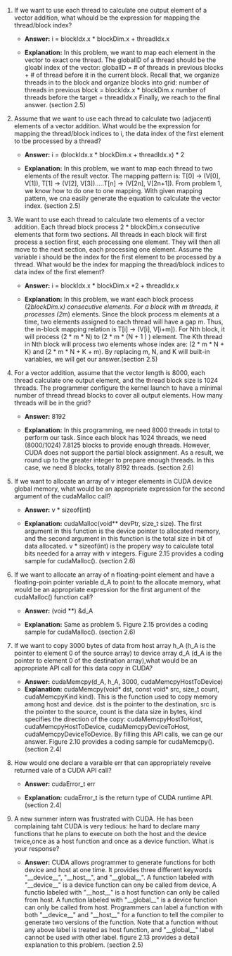 1. If we want to use each thread to calculate one output element of a vector addition, what whould be the expression for mapping the thread/block index?

    * __Answer:__ 
      i = blockIdx.x * blockDim.x + threadIdx.x

    * __Explanation:__ 
     In this problem, we want to map each element in the vector to exact one thread. The globalID of a thread should be the gloabl index of the vector: 
globalID = # of threads in previous blocks + # of thread before it in the current block. 
Recall that, we organize threads in to the block and organize blocks into grid:
number of threads in previous block = blockIdx.x * blockDim.x
number of threads before the target = threadIdx.x
Finally, we reach to the final answer. (section 2.5)

 
2. Assume that we want to use each thread to calculate two (adjacent) elements of a vector addition. What would be the expression for mapping the thread/block indices to i, the data index of the first element to tbe processed by a thread?

    * __Answer:__ 
      i = (blockIdx.x * blockDim.x + threadIdx.x) * 2

    * __Explanation:__
       In this problem, we want to map each thread to two elements of the result vector. The mapping pattern is: T[0] -> (V[0], V[1]), T[1] -> (V[2], V[3]).....T[n] -> (V[2n], V[2n+1]). From problem 1, we know how to do one to one mapping. With given mapping pattern, we cna easily generate the equation to calculate the vector index. (section 2.5)

3. We want to use each thread to calculate two elements of a vector addition. Each thread block process 2 * blockDim.x consecutive elements that form two sections. All threads in each block will first process a section first, each processing one element. They will then all move to the next section, each processing one element. Assume the variable i should be the index for the first element to be processed by a thread. What would be the index for mapping the thread/block indices to data index of the first element?

   * __Answer:__ 
     i = blockIdx.x * blockDim.x *2 + threadIdx.x

   * __Explanation:__
     In this problem, we want each block process (2*blockDim.x) consecutive elements. For a block with m threads, it processes (2*m) elements. Since the block process m elements at a time, two elements assigned to each thread will have a gap m. Thus, the in-block mapping relation is T[i] -> (V[i], V[i+m]). For Nth block, it will process (2 * m * N) to (2 * m * (N + 1 ) ) element. The Kth thread in Nth block will process two elements whose index are: (2 * m * N + K) and (2 * m  * N + K + m). By replacing m, N, and K will built-in variables, we will get our answer.(section 2.5)

4. For a vector addition, assume that the vector length is 8000, each thread calculate one output element, and the thread block size is 1024 threads. The programmer configure the kernel launch to have a minimal number of thread thread blocks to cover all output elements. How many threads will be in the grid?
   * __Answer:__ 
    8192

   * __Explanation:__ 
    In this programming, we need 8000 threads in total to perform our task. Since each block has 1024 threads, we need (8000/1024) 7.8125 blocks to provide enough threads. However, CUDA does not support the partial block assignment. As a result, we round up to the greater integer to prepare enough threads. In this case, we need 8 blocks, totally 8192 threads. (section 2.6)

5. If we want to allocate an array of v integer elements in CUDA device global memory, what would be an appropriate expression for the second argument of the cudaMalloc call?

   * __Answer:__
     v * sizeof(int)

   * __Explanation:__
     cudaMalloc(void** devPtr, size_t size). The first argument in this function is the device pointer to allocated memory, and the second argument in this function is the total size in bit of data allocated. v * sizeof(int) is the propery way to calculate total bits needed for a array with v integers. Figure 2.15 provides a coding sample for cudaMalloc(). (section 2.6)

6. If we want to allocate an array of n floating-point element and have a floating-poin pointer variable d_A to point to the allocate memory, what would be an appropriate expression for the first argument of the cudaMalloc() function call? 

   * __Answer:__
     (void **) &d_A

   * __Explanation:__
     Same as problem 5.  Figure 2.15 provides a coding sample for cudaMalloc(). (section 2.6)


7. If we want to copy 3000 bytes of data from host array h_A (h_A is the pointer to element 0 of the source array) to device array d_A (d_A is the pointer to element 0 of the destination array),what would be an appropriate API call for this data copy in CUDA?

   * __Answer:__
     cudaMemcpy(d_A, h_A, 3000, cudaMemcpyHostToDevice)
   * __Explanation:__
     cudaMemcpy(void* dst, const void* src, size_t count, cudaMemcpyKind kind). This is the function used to copy memory among host and device. dst is the pointer to the destination, src is the pointer to the source, count is the data size in bytes, kind specifies the direction of the copy: cudaMemcpyHostToHost, cudaMemcpyHostToDevice, cudaMemcpyDeviceToHost, cudaMemcpyDeviceToDevice. By filling this API calls, we can ge our answer. Figure 2.10 provides a coding sample for cudaMemcpy(). (section 2.4)


8. How would one declare a varaible err that can appropriately reveive returned vale of a CUDA API call?
   * __Answer:__
     cudaError_t err

   * __Explanation:__ 
     cudaError_t is the return type of CUDA runtime API. (section 2.4)

9. A new summer intern was frustrated with CUDA. He has been complaining taht CUDA is very tedious: he hard to declare many functions that he plans to execute on both the host and the device twice,once as a host function and once as a device function. What is your response?

   * __Answer:__
     CUDA allows programmer to generate functions for both device and host at one time. It provides three different keywords "\_\_device\_\_", "\_\_host\_\_", and "\_\_global\_\_". A function labeled with "\_\_device\_\_" is a device function can ony be called from device, A functio labeled with "\_\_host\_\_" is a host function can only be called from host. A function labeled with "\_\_global\_\_" is a device function can only be called from host. Programmers can label a function with both "\_\_device\_\_" and "\_\_host\_\_" for a function to tell the compiler to generate two versions of the function. Note that a function without any above label is treated as host function, and "\_\_global\_\_" label cannot be used with other label. figure 2.13 provides a detail explanation to this problem. (section 2.5)

